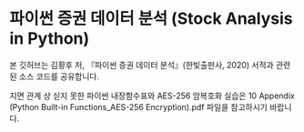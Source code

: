 # 파이썬 증권 데이터 분석 (Stock Analysis in Python)
본 깃허브는 김황후 저, 『파이썬 증권 데이터 분석』(한빛출판사, 2020) 서적과 관련된 소스 코드를 공유합니다.

지면 관계 상 싣지 못한 파이썬 내장함수표와 AES-256 암복호화 실습은 
10 Appendix (Python Built-in Functions_AES-256 Encryption).pdf 파일을 참고하시기 바랍니다.


